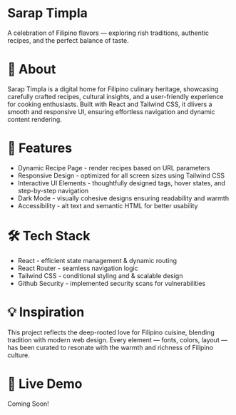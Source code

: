 # Sarap Timpla
A celebration of Filipino flavors — exploring rish traditions, authentic recipes, and the perfect balance of taste.

# 📖 About
Sarap Timpla is a digital home for Filipino culinary heritage, showcasing carefully crafted recipes, cultural insights, and a user-friendly experience for cooking enthusiasts. Built with React and Tailwind CSS, it dlivers a smooth and responsive UI, ensuring effortless navigation and dynamic content rendering.

# 🚀 Features
- Dynamic Recipe Page - render recipes based on URL parameters
- Responsive Design - optimized for all screen sizes using Tailwind CSS
- Interactive UI Elements - thoughtfully designed tags, hover states, and step-by-step navigation
- Dark Mode - visually cohesive designs ensuring readability and warmth
- Accessibility - alt text and semantic HTML for better usability

# 🛠️ Tech Stack
- React - efficient state management & dynamic routing
- React Router - seamless navigation logic
- Tailwind CSS - conditional styling and & scalable design
- Github Security - implemented security scans for vulnerabilities

# 💡 Inspiration
This project reflects the deep-rooted love for Filipino cuisine, blending tradition with modern web design. Every element — fonts, colors, layout — has been curated to resonate with the warmth and richness of Filipino culture.

# 🔗 Live Demo
Coming Soon!
